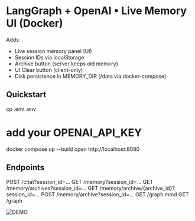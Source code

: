 # LangGraph + OpenAI • Live Memory UI (Docker)

Adds:
- Live session memory panel (UI)
- Session IDs via localStorage
- Archive button (server keeps old memory)
- UI Clear button (client-only)
- Disk persistence in MEMORY_DIR (/data via docker-compose)

## Quickstart
cp .env .env
# add your OPENAI_API_KEY
docker compose up --build
open http://localhost:8080

## Endpoints
POST /chat?session_id=...
GET  /memory?session_id=...
GET  /memory/archives?session_id=...
GET  /memory/archive/{archive_id}?session_id=...
POST /memory/archive?session_id=...
GET  /graph.mmd
GET  /graph

![DEMO](demo.gif)